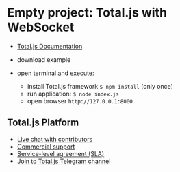 # Empty project: Total.js with WebSocket

- [Total.js Documentation](https://docs.totaljs.com/total4/)

- download example
- open terminal and execute:
	- install Total.js framework `$ npm install` (only once)
	- run application: `$ node index.js`
	- open browser `http://127.0.0.1:8000`

## Total.js Platform

- [Live chat with contributors](https://platform.totaljs.com?app=messenger)
- [Commercial support](https://www.totaljs.com/support/)
- [Service-level agreement (SLA)](https://www.totaljs.com/support/)
- [Join to Total.js Telegram channel](https://t.me/totaljs)